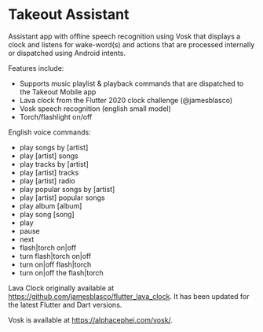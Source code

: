 # Takeout Assistant

Assistant app with offline speech recognition using Vosk that displays a clock and listens for wake-word(s) and actions that are processed internally or dispatched using Android intents.

Features include:

- Supports music playlist & playback commands that are dispatched to the Takeout Mobile app
- Lava clock from the Flutter 2020 clock challenge (@jamesblasco)
- Vosk speech recognition (english small model)
- Torch/flashlight on/off

English voice commands:

- play songs by [artist]
- play [artist] songs
- play tracks by [artist]
- play [artist] tracks
- play [artist] radio
- play popular songs by [artist]
- play [artist] popular songs
- play album [album]
- play song [song]
- play
- pause
- next
- flash|torch on|off
- turn flash|torch on|off
- turn on|off flash|torch
- turn on|off the flash|torch

Lava Clock originally available at https://github.com/jamesblasco/flutter_lava_clock. It has been updated for the latest Flutter and Dart versions.

Vosk is available at https://alphacephei.com/vosk/. 